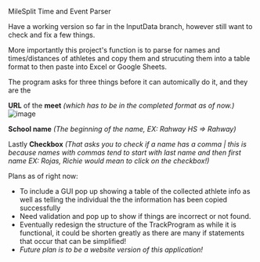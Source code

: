 MileSplit Time and Event Parser

Have a working version so far in the InputData branch, however still want to check and fix a few things.

More importantly this project's function is to parse for names and times/distances of athletes and copy them and strucuting them into a table format to then paste into Excel or Google Sheets.


The program asks for three things before it can automically do it, and they are the 

**URL** of the **meet** _(which has to be in the completed format as of now.)_
![image](https://github.com/rrojas1819/MilesplitTimeParser/assets/114956999/7f4531e7-76da-48c3-a5b5-a931f9394533)


**School name** _(The beginning of the name, EX: Rahway HS => Rahway)_

Lastly
**Checkbox** _(That asks you to check if a name has a comma | this is because names with commas tend to start with last name and then first name EX: Rojas, Richie would mean to click on the checkbox!)_


Plans as of right now:
- To include a GUI pop up showing a table of the collected athlete info as well as telling the individual the the information has been copied successfully
- Need validation and pop up to show if things are incorrect or not found.
- Eventually redesign the structure of the TrackProgram as while it is functional, it could be shorten greatly as there are many if statements that occur that can be simplified!
- _Future plan is to be a website version of this application!_
